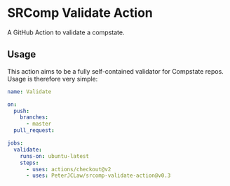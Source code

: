 # SRComp Validate Action

A GitHub Action to validate a compstate.

## Usage

This action aims to be a fully self-contained validator for Compstate repos. Usage is therefore very simple:

``` yaml
name: Validate

on:
  push:
    branches:
      - master
  pull_request:

jobs:
  validate:
    runs-on: ubuntu-latest
    steps:
      - uses: actions/checkout@v2
      - uses: PeterJCLaw/srcomp-validate-action@v0.3
```
